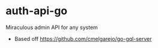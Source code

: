 # auth-api-go

Miraculous admin API for any system

- Based off <https://github.com/cmelgarejo/go-gql-server>
